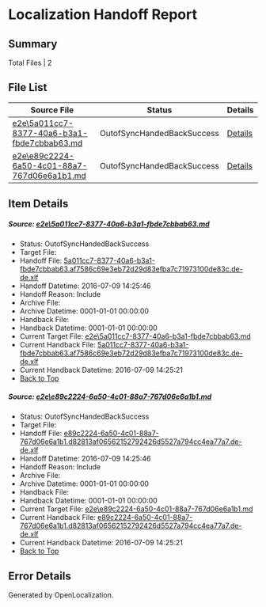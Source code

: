 # <a name='report-top'></a> Localization Handoff Report

## Summary
 Total Files | 2

## File List
 Source File | Status | Details 
 ----------- | ------ | ------- 
 [e2e\5a011cc7-8377-40a6-b3a1-fbde7cbbab63.md](https://github.com/OpenLocalizationTestOrg/oltest/blob/006c78cede1d1ca97b2becb4367f5ebc92630f8f/e2e/5a011cc7-8377-40a6-b3a1-fbde7cbbab63.md) | OutofSyncHandedBackSuccess | [Details](#f59fd1b1406823aed15dae204ccf2086472307c63)
 [e2e\e89c2224-6a50-4c01-88a7-767d06e6a1b1.md](https://github.com/OpenLocalizationTestOrg/oltest/blob/006c78cede1d1ca97b2becb4367f5ebc92630f8f/e2e/e89c2224-6a50-4c01-88a7-767d06e6a1b1.md) | OutofSyncHandedBackSuccess | [Details](#937f3f5edaeed62b87b95dfc0a73585bbdbd4caa4)

## Item Details
##### <a name='f59fd1b1406823aed15dae204ccf2086472307c63'></a> Source: [e2e\5a011cc7-8377-40a6-b3a1-fbde7cbbab63.md](https://github.com/OpenLocalizationTestOrg/oltest/blob/006c78cede1d1ca97b2becb4367f5ebc92630f8f/e2e/5a011cc7-8377-40a6-b3a1-fbde7cbbab63.md)
* Status: OutofSyncHandedBackSuccess
* Target File: 
* Handoff File: [5a011cc7-8377-40a6-b3a1-fbde7cbbab63.af7586c69e3eb72d29d83efba7c71973100de83c.de-de.xlf](https://github.com/OpenLocalizationTestOrg/olhandoff-e2e/blob/1d6583fa426994f238ab8f89ee16ca6dedd096ff/ol-handoff/OpenLocalizationTestOrg/oltest-dede-fly/ci/ht/5a011cc7-8377-40a6-b3a1-fbde7cbbab63.af7586c69e3eb72d29d83efba7c71973100de83c.de-de.xlf)
* Handoff Datetime: 2016-07-09 14:25:46
* Handoff Reason: Include
* Archive File: 
* Archive Datetime: 0001-01-01 00:00:00
* Handback File: 
* Handback Datetime: 0001-01-01 00:00:00
* Current Target File: [e2e\5a011cc7-8377-40a6-b3a1-fbde7cbbab63.md](https://github.com/OpenLocalizationTestOrg/oltest-dede-fly/blob/7a7f891855e528e6e253cdf18624c278b05bcd51/e2e/5a011cc7-8377-40a6-b3a1-fbde7cbbab63.md)
* Current Handback File: [5a011cc7-8377-40a6-b3a1-fbde7cbbab63.af7586c69e3eb72d29d83efba7c71973100de83c.de-de.xlf](https://github.com/OpenLocalizationTestOrg/olhandback-e2e/blob/a1ed56f265a2a5fdb91cc785e6f398530257d39d/ol-handback/OpenLocalizationTestOrg/oltest-dede-fly/ci/ht/5a011cc7-8377-40a6-b3a1-fbde7cbbab63.af7586c69e3eb72d29d83efba7c71973100de83c.de-de.xlf)
* Current Handback Datetime: 2016-07-09 14:25:21
* [Back to Top](#report-top)

##### <a name='937f3f5edaeed62b87b95dfc0a73585bbdbd4caa4'></a> Source: [e2e\e89c2224-6a50-4c01-88a7-767d06e6a1b1.md](https://github.com/OpenLocalizationTestOrg/oltest/blob/006c78cede1d1ca97b2becb4367f5ebc92630f8f/e2e/e89c2224-6a50-4c01-88a7-767d06e6a1b1.md)
* Status: OutofSyncHandedBackSuccess
* Target File: 
* Handoff File: [e89c2224-6a50-4c01-88a7-767d06e6a1b1.d82813af06562152792426d5527a794cc4ea77a7.de-de.xlf](https://github.com/OpenLocalizationTestOrg/olhandoff-e2e/blob/1d6583fa426994f238ab8f89ee16ca6dedd096ff/ol-handoff/OpenLocalizationTestOrg/oltest-dede-fly/ci/ht/e89c2224-6a50-4c01-88a7-767d06e6a1b1.d82813af06562152792426d5527a794cc4ea77a7.de-de.xlf)
* Handoff Datetime: 2016-07-09 14:25:46
* Handoff Reason: Include
* Archive File: 
* Archive Datetime: 0001-01-01 00:00:00
* Handback File: 
* Handback Datetime: 0001-01-01 00:00:00
* Current Target File: [e2e\e89c2224-6a50-4c01-88a7-767d06e6a1b1.md](https://github.com/OpenLocalizationTestOrg/oltest-dede-fly/blob/7a7f891855e528e6e253cdf18624c278b05bcd51/e2e/e89c2224-6a50-4c01-88a7-767d06e6a1b1.md)
* Current Handback File: [e89c2224-6a50-4c01-88a7-767d06e6a1b1.d82813af06562152792426d5527a794cc4ea77a7.de-de.xlf](https://github.com/OpenLocalizationTestOrg/olhandback-e2e/blob/a1ed56f265a2a5fdb91cc785e6f398530257d39d/ol-handback/OpenLocalizationTestOrg/oltest-dede-fly/ci/ht/e89c2224-6a50-4c01-88a7-767d06e6a1b1.d82813af06562152792426d5527a794cc4ea77a7.de-de.xlf)
* Current Handback Datetime: 2016-07-09 14:25:21
* [Back to Top](#report-top)


## Error Details

Generated by OpenLocalization.

